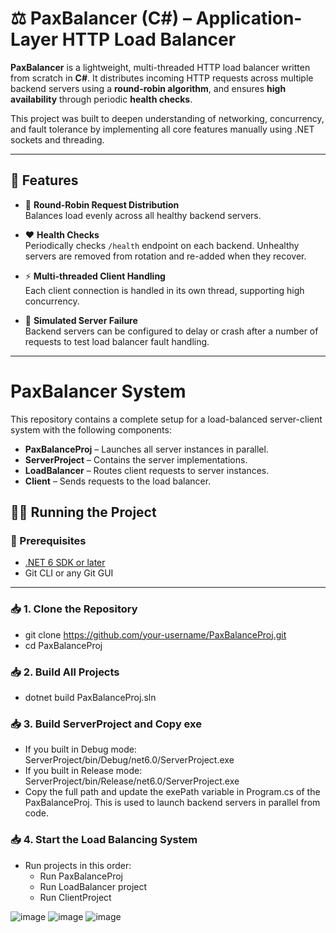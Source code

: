 # ⚖️ PaxBalancer (C#) – Application-Layer HTTP Load Balancer

**PaxBalancer** is a lightweight, multi-threaded HTTP load balancer written from scratch in **C#**. It distributes incoming HTTP requests across multiple backend servers using a **round-robin algorithm**, and ensures **high availability** through periodic **health checks**.

This project was built to deepen understanding of networking, concurrency, and fault tolerance by implementing all core features manually using .NET sockets and threading.

---

## 🚀 Features

- 🔁 **Round-Robin Request Distribution**  
  Balances load evenly across all healthy backend servers.

- ❤️ **Health Checks**  
  Periodically checks `/health` endpoint on each backend. Unhealthy servers are removed from rotation and re-added when they recover.

- ⚡ **Multi-threaded Client Handling**  
  Each client connection is handled in its own thread, supporting high concurrency.

- 🧪 **Simulated Server Failure**  
  Backend servers can be configured to delay or crash after a number of requests to test load balancer fault handling.

---
# PaxBalancer System

This repository contains a complete setup for a load-balanced server-client system with the following components:

- **PaxBalanceProj** – Launches all server instances in parallel.
- **ServerProject** – Contains the server implementations.
- **LoadBalancer** – Routes client requests to server instances.
- **Client** – Sends requests to the load balancer.

## 🏃‍♂️ Running the Project

### 🧱 Prerequisites
- [.NET 6 SDK or later](https://dotnet.microsoft.com/download)
- Git CLI or any Git GUI

---

### 📥 1. Clone the Repository

- git clone https://github.com/your-username/PaxBalanceProj.git
- cd PaxBalanceProj

### 📥 2. Build All Projects

- dotnet build PaxBalanceProj.sln

### 📥 3. Build ServerProject and Copy exe
- If you built in Debug mode:
    ServerProject/bin/Debug/net6.0/ServerProject.exe
-  If you built in Release mode:
     ServerProject/bin/Release/net6.0/ServerProject.exe
- Copy the full path and update the exePath variable in Program.cs of the PaxBalanceProj.
This is used to launch backend servers in parallel from code.

### 📥 4. Start the Load Balancing System
- Run projects in this order:
   - Run PaxBalanceProj
   - Run LoadBalancer project
   - Run ClientProject

![image](https://github.com/user-attachments/assets/aeb9633d-3a04-46c4-9420-a5f37d6b9d29)
![image](https://github.com/user-attachments/assets/33f00576-5231-4866-ad27-a09e3e795a8e)
![image](https://github.com/user-attachments/assets/86e01c23-5b2c-4c26-9b2b-93b1874e7472)




